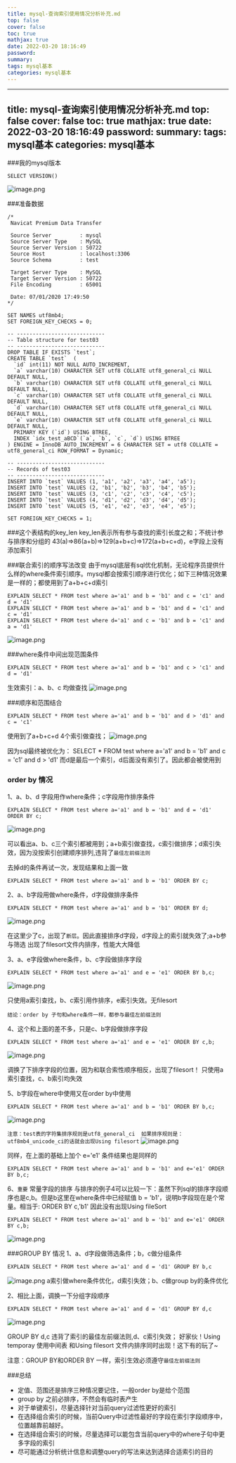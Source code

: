 ```yaml
---
title: mysql-查询索引使用情况分析补充.md
top: false
cover: false
toc: true
mathjax: true
date: 2022-03-20 18:16:49
password:
summary:
tags: mysql基本
categories: mysql基本
---
```

---
title: mysql-查询索引使用情况分析补充.md
top: false
cover: false
toc: true
mathjax: true
date: 2022-03-20 18:16:49
password:
summary:
tags: mysql基本
categories: mysql基本
---
###我的mysql版本
~~~
SELECT VERSION()
~~~
![image.png](https://upload-images.jianshu.io/upload_images/13965490-1a873c5d8136c709.png?imageMogr2/auto-orient/strip%7CimageView2/2/w/1240)

###准备数据
~~~
/*
 Navicat Premium Data Transfer

 Source Server         : mysql
 Source Server Type    : MySQL
 Source Server Version : 50722
 Source Host           : localhost:3306
 Source Schema         : test

 Target Server Type    : MySQL
 Target Server Version : 50722
 File Encoding         : 65001

 Date: 07/01/2020 17:49:50
*/

SET NAMES utf8mb4;
SET FOREIGN_KEY_CHECKS = 0;

-- ----------------------------
-- Table structure for test03
-- ----------------------------
DROP TABLE IF EXISTS `test`;
CREATE TABLE `test`  (
  `id` int(11) NOT NULL AUTO_INCREMENT,
  `a` varchar(10) CHARACTER SET utf8 COLLATE utf8_general_ci NULL DEFAULT NULL,
  `b` varchar(10) CHARACTER SET utf8 COLLATE utf8_general_ci NULL DEFAULT NULL,
  `c` varchar(10) CHARACTER SET utf8 COLLATE utf8_general_ci NULL DEFAULT NULL,
  `d` varchar(10) CHARACTER SET utf8 COLLATE utf8_general_ci NULL DEFAULT NULL,
  `e` varchar(10) CHARACTER SET utf8 COLLATE utf8_general_ci NULL DEFAULT NULL,
  PRIMARY KEY (`id`) USING BTREE,
  INDEX `idx_test_aBCD`(`a`, `b`, `c`, `d`) USING BTREE
) ENGINE = InnoDB AUTO_INCREMENT = 6 CHARACTER SET = utf8 COLLATE = utf8_general_ci ROW_FORMAT = Dynamic;

-- ----------------------------
-- Records of test03
-- ----------------------------
INSERT INTO `test` VALUES (1, 'a1', 'a2', 'a3', 'a4', 'a5');
INSERT INTO `test` VALUES (2, 'b1', 'b2', 'b3', 'b4', 'b5');
INSERT INTO `test` VALUES (3, 'c1', 'c2', 'c3', 'c4', 'c5');
INSERT INTO `test` VALUES (4, 'd1', 'd2', 'd3', 'd4', 'd5');
INSERT INTO `test` VALUES (5, 'e1', 'e2', 'e3', 'e4', 'e5');

SET FOREIGN_KEY_CHECKS = 1;

~~~
###这个表结构的key_len
key_len表示所有参与查找的索引长度之和；不统计参与排序和分组的
43(a)=>86(a+b)=>129(a+b+c)=>172(a+b+c+d)，e字段上没有添加索引

###联合索引的顺序写法改变
由于mysql底层有sql优化机制，无论程序员提供什么样的where条件索引顺序。mysql都会按索引顺序进行优化；如下三种情况效果是一样的；都使用到了a+b+c+d索引

~~~
EXPLAIN SELECT * FROM test where a='a1' and b = 'b1' and c = 'c1' and d = 'd1'
EXPLAIN SELECT * FROM test where a='a1' and b = 'b1' and d = 'c1' and c = 'd1'
EXPLAIN SELECT * FROM test where d='a1' and c = 'b1' and b = 'c1' and a = 'd1'
~~~
![image.png](https://upload-images.jianshu.io/upload_images/13965490-7de956da25579b28.png?imageMogr2/auto-orient/strip%7CimageView2/2/w/1240)



###where条件中间出现范围条件
~~~
EXPLAIN SELECT * FROM test where a='a1' and b = 'b1' and c > 'c1' and d = 'd1'
~~~
生效索引：a、b、c 均做查找
![image.png](https://upload-images.jianshu.io/upload_images/13965490-09d2197d49cbb202.png?imageMogr2/auto-orient/strip%7CimageView2/2/w/1240)


###顺序和范围结合
~~~
EXPLAIN SELECT * FROM test where a='a1' and b = 'b1' and d > 'd1' and c = 'c1'
~~~
使用到了a+b+c+d 4个索引做查找；
![image.png](https://upload-images.jianshu.io/upload_images/13965490-70c46f8295491443.png?imageMogr2/auto-orient/strip%7CimageView2/2/w/1240)

因为sql最终被优化为：
SELECT * FROM test where a='a1' and b = 'b1' and c = 'c1' and d > 'd1' 
而d是最后一个索引，d后面没有索引了。因此都会被使用到

### order by  情况
1、a、b、d 字段用作where条件；c字段用作排序条件
~~~
EXPLAIN SELECT * FROM test where a='a1' and b = 'b1' and d = 'd1' ORDER BY c;
~~~
![image.png](https://upload-images.jianshu.io/upload_images/13965490-2df008da7f6dd42e.png?imageMogr2/auto-orient/strip%7CimageView2/2/w/1240)

可以看出a、b、c三个索引都被用到；a+b索引做查找，c索引做排序；d索引失效，因为没按索引创建顺序排列,违背了`最佳左前缀法则`

去掉d的条件再试一次，发现结果和上面一致
~~~
EXPLAIN SELECT * FROM test where a='a1' and b = 'b1' ORDER BY c;
~~~

2、a、b字段用做where条件，d字段做排序条件
~~~
EXPLAIN SELECT * FROM test where a='a1' and b = 'b1' ORDER BY d;
~~~
![image.png](https://upload-images.jianshu.io/upload_images/13965490-8abce55ee96056f7.png?imageMogr2/auto-orient/strip%7CimageView2/2/w/1240)

在这里少了c，出现了`断层`。因此直接排序d字段，d字段上的索引就失效了;a+b参与筛选
出现了filesort文件内排序，性能大大降低


3、a、e字段做where条件，b、c字段做排序字段
~~~
EXPLAIN SELECT * FROM test where a='a1' and e = 'e1' ORDER BY b,c;
~~~
![image.png](https://upload-images.jianshu.io/upload_images/13965490-aa1bf1b3b4c7261a.png?imageMogr2/auto-orient/strip%7CimageView2/2/w/1240)

只使用a索引查找，b、c索引用作排序，e索引失效。无filesort


`结论：order by 子句和where条件一样，都参与最佳左前缀法则`

4、这个和上面的差不多，只是c、b字段做排序字段
~~~
EXPLAIN SELECT * FROM test where a='a1' and e = 'e1' ORDER BY c,b;
~~~
![image.png](https://upload-images.jianshu.io/upload_images/13965490-90d0643efbc1322b.png?imageMogr2/auto-orient/strip%7CimageView2/2/w/1240)

调换了下排序字段的位置，因为和联合索性顺序相反，出现了filesort！
只使用a索引查找，c、b索引均失效

5、b字段在where中使用又在order by中使用

~~~
EXPLAIN SELECT * FROM test where a='a1' and b = 'b1' ORDER BY b,c;
~~~
![image.png](https://upload-images.jianshu.io/upload_images/13965490-4d54be29710ed241.png?imageMogr2/auto-orient/strip%7CimageView2/2/w/1240)


`注意：test表的字符集排序规则是utf8_general_ci 
如果排序规则是：utf8mb4_unicode_ci的话就会出现Using filesort`
![image.png](https://upload-images.jianshu.io/upload_images/13965490-3f02951241773576.png?imageMogr2/auto-orient/strip%7CimageView2/2/w/1240)

同样，在上面的基础上加个 e='e1' 条件结果也是同样的
~~~
EXPLAIN SELECT * FROM test where a='a1' and b = 'b1' and e='e1' ORDER BY b,c;
~~~

6、`重要` 常量字段的排序
与排序的例子4可以比较一下：虽然下列sql的排序字段顺序也是c,b。但是b这里在where条件中已经赋值 b = 'b1'，说明b字段现在是个常量。相当于:
ORDER BY c,'b1' 因此没有出现Using fileSort
~~~
EXPLAIN SELECT * FROM test where a='a1' and b = 'b1' and e='e1' ORDER BY c,b;
~~~
![image.png](https://upload-images.jianshu.io/upload_images/13965490-67fc246c5dffb6aa.png?imageMogr2/auto-orient/strip%7CimageView2/2/w/1240)

###GROUP BY 情况
1、a、d字段做筛选条件；b，c做分组条件
~~~
EXPLAIN SELECT * FROM test where a='a1' and d = 'd1' GROUP BY b,c
~~~
![image.png](https://upload-images.jianshu.io/upload_images/13965490-8e415c2520bf97b9.png?imageMogr2/auto-orient/strip%7CimageView2/2/w/1240)
a索引做where条件优化，d索引失效；b、c做group by的条件优化

2、相比上面，调换一下分组字段顺序
~~~
EXPLAIN SELECT * FROM test where a='a1' and d = 'd1' GROUP BY d,c
~~~
![image.png](https://upload-images.jianshu.io/upload_images/13965490-3f6e9723d185c193.png?imageMogr2/auto-orient/strip%7CimageView2/2/w/1240)

GROUP BY d,c 违背了索引的最佳左前缀法则,d、c索引失效；
好家伙！Using temporay 使用中间表 和Using filesort 文件内排序同时出现！这下有的玩了~

注意：GROUP BY和ORDER BY 一样，索引生效必须遵守`最佳左前缀法则`


###总结

- 定值、范围还是排序三种情况要记住，一般order by是给个范围
- group by 之前必排序，不然会有临时表产生
- 对于单键索引，尽量选择针对当前query过滤性更好的索引
- 在选择组合索引的时候，当前Query中过滤性最好的字段在索引字段顺序中，位置越靠前越好。
- 在选择组合索引的时候，尽量选择可以能包含当前query中的where子句中更多字段的索引
- 尽可能通过分析统计信息和调整query的写法来达到选择合适索引的目的

